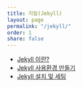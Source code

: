 ```yaml
---
title: 지킬(Jekyll)
layout: page
permalink: "/jekyll/"
order: 1
share: false
---
```


* [Jekyll 이란?](2020/02/10/jekyll00/) 
* [Jekyll 사용환경 만들기](2020/02/10/jekyll01/)
* [Jekyll 설치 및 세팅](2020/02/11/jekyll02/)